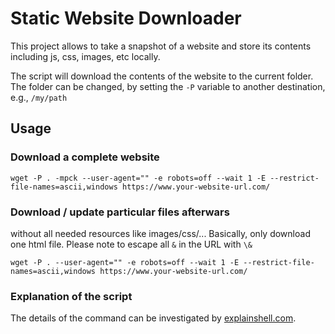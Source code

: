 # Static Website Downloader

This project allows to take a snapshot of a website and store its contents including js, css, images, etc locally.

The script will download the contents of the website to the current folder. The folder can be changed, by setting the `-P` variable to another destination, e.g., `/my/path`

## Usage

### Download a complete website
```
wget -P . -mpck --user-agent="" -e robots=off --wait 1 -E --restrict-file-names=ascii,windows https://www.your-website-url.com/
```

### Download / update particular files afterwars
without all needed resources like images/css/... Basically, only download one html file.
Please note to escape all `&` in the URL with `\&`
```
wget -P . --user-agent="" -e robots=off --wait 1 -E --restrict-file-names=ascii,windows https://www.your-website-url.com/
```



### Explanation of the script

The details of the command can be investigated by [explainshell.com](https://www.explainshell.com/explain?cmd=wget+-P+.+-mpck+--user-agent%3D%22%22+-e+robots%3Doff+--wait+1+-E+--restrict-file-names%3Dascii%2Cwindows+https%3A%2F%2Fwww.your-website-url.com%2F).

